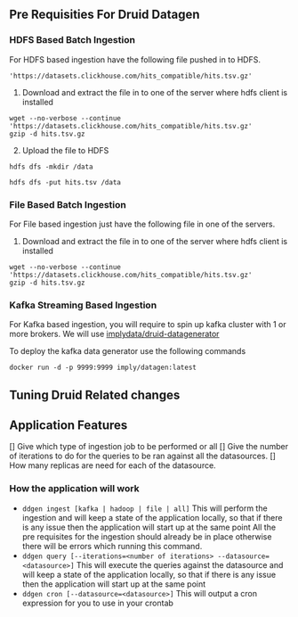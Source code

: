 ## Pre Requisities For Druid Datagen


### HDFS Based Batch Ingestion

For HDFS based ingestion have the following file pushed in to HDFS.
  ```
  'https://datasets.clickhouse.com/hits_compatible/hits.tsv.gz'
  ```
1. Download and extract the file in to one of the server where hdfs client is installed
```
wget --no-verbose --continue 'https://datasets.clickhouse.com/hits_compatible/hits.tsv.gz'
gzip -d hits.tsv.gz
```
2. Upload the file to HDFS
```
hdfs dfs -mkdir /data

hdfs dfs -put hits.tsv /data
```

### File Based Batch Ingestion

For File based ingestion just have the following file in one of the servers.

1. Download and extract the file in to one of the server where hdfs client is installed
```
wget --no-verbose --continue 'https://datasets.clickhouse.com/hits_compatible/hits.tsv.gz'
gzip -d hits.tsv.gz
```

### Kafka Streaming Based Ingestion

For Kafka based ingestion, you will require to spin up kafka cluster with 1 or more brokers.
We will use [implydata/druid-datagenerator](https://github.com/implydata/druid-datagenerator)

To deploy the kafka data generator use the following commands
```
docker run -d -p 9999:9999 imply/datagen:latest
```

## Tuning Druid Related changes


## Application Features
[] Give which type of ingestion job to be performed or all
[] Give the number of iterations to do for the queries to be ran against all the datasources.
[] How many replicas are need for each of the datasource.

### How the application will work

 - `ddgen ingest [kafka | hadoop | file | all]`
   This will perform the ingestion and will keep a state of the application locally, so that if there is any issue then the application will start up at the same point
   All the pre requisites for the ingestion should already be in place otherwise there will be errors which running this command.
 - `ddgen query [--iterations=<number of iterations> --datasource=<datasource>]`
   This will execute the queries against the datasource and will keep a state of the application locally, so that if there is any issue then the application will start up at the same point
 - `ddgen cron [--datasource=<datasource>]`
   This will output a cron expression for you to use in your crontab
